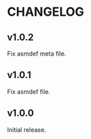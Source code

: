 # CHANGELOG

## v1.0.2

Fix asmdef meta file.

## v1.0.1

Fix asmdef file.

## v1.0.0

Initial release.
